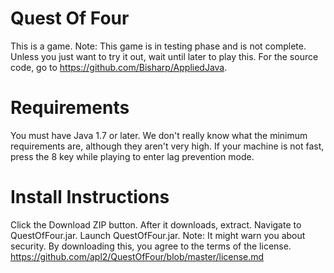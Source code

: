 # Quest Of Four
This is a game.
Note: This game is in testing phase and is not complete.
Unless you just want to try it out, wait until later to play this. For the source code, go to https://github.com/Bisharp/AppliedJava.
# Requirements
You must have Java 1.7 or later.
We don't really know what the minimum requirements are, although they aren't very high.
If your machine is not fast, press the 8 key while playing to enter lag prevention mode.
# Install Instructions
Click the Download ZIP button.
After it downloads, extract.
Navigate to QuestOfFour.jar.
Launch QuestOfFour.jar.
  Note: It might warn you about security.
By downloading this, you agree to the terms of the license. https://github.com/apl2/QuestOfFour/blob/master/license.md
